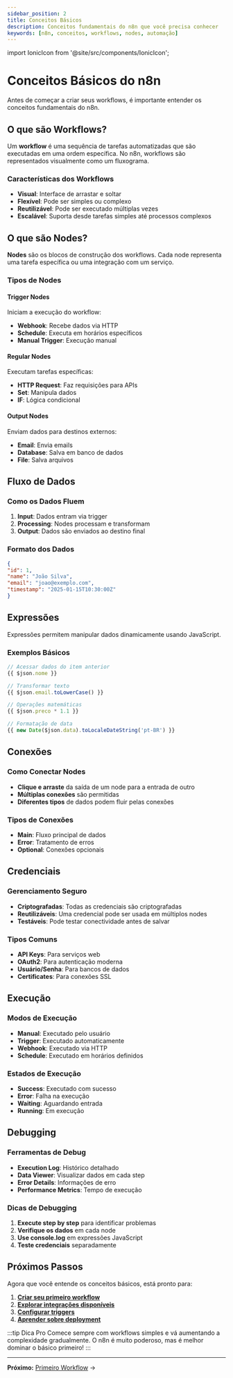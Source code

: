 ```yaml
---
sidebar_position: 2
title: Conceitos Básicos
description: Conceitos fundamentais do n8n que você precisa conhecer
keywords: [n8n, conceitos, workflows, nodes, automação]
---
```

import IonicIcon from '@site/src/components/IonicIcon';

# <IonicIcon name="bulb-outline" size={32} /> Conceitos Básicos do n8n

Antes de começar a criar seus workflows, é importante entender os conceitos fundamentais do n8n.

## <IonicIcon name="git-network-outline" size={24} /> O que são Workflows?

Um **workflow** é uma sequência de tarefas automatizadas que são executadas em uma ordem específica. No n8n, workflows são representados visualmente como um fluxograma.

### <IonicIcon name="star-outline" size={20} /> Características dos Workflows
- <IonicIcon name="eye-outline" size={16} /> **Visual**: Interface de arrastar e soltar
- <IonicIcon name="options-outline" size={16} /> **Flexível**: Pode ser simples ou complexo
- <IonicIcon name="refresh-outline" size={16} /> **Reutilizável**: Pode ser executado múltiplas vezes
- <IonicIcon name="trending-up-outline" size={16} /> **Escalável**: Suporta desde tarefas simples até processos complexos

## <IonicIcon name="shapes-outline" size={24} /> O que são Nodes?

**Nodes** são os blocos de construção dos workflows. Cada node representa uma tarefa específica ou uma integração com um serviço.

### <IonicIcon name="list-outline" size={20} /> Tipos de Nodes

#### <IonicIcon name="play-outline" size={18} /> Trigger Nodes
Iniciam a execução do workflow:
- <IonicIcon name="globe-outline" size={16} /> **Webhook**: Recebe dados via HTTP
- <IonicIcon name="time-outline" size={16} /> **Schedule**: Executa em horários específicos
- <IonicIcon name="hand-left-outline" size={16} /> **Manual Trigger**: Execução manual

#### <IonicIcon name="cog-outline" size={18} /> Regular Nodes
Executam tarefas específicas:
- <IonicIcon name="cloud-outline" size={16} /> **HTTP Request**: Faz requisições para APIs
- <IonicIcon name="create-outline" size={16} /> **Set**: Manipula dados
- <IonicIcon name="git-branch-outline" size={16} /> **IF**: Lógica condicional

#### <IonicIcon name="arrow-forward-outline" size={18} /> Output Nodes
Enviam dados para destinos externos:
- <IonicIcon name="mail-outline" size={16} /> **Email**: Envia emails
- <IonicIcon name="server-outline" size={16} /> **Database**: Salva em banco de dados
- <IonicIcon name="document-outline" size={16} /> **File**: Salva arquivos

## <IonicIcon name="swap-horizontal-outline" size={24} /> Fluxo de Dados

### <IonicIcon name="arrow-forward-circle-outline" size={20} /> Como os Dados Fluem
1. <IonicIcon name="enter-outline" size={16} /> **Input**: Dados entram via trigger
2. <IonicIcon name="construct-outline" size={16} /> **Processing**: Nodes processam e transformam
3. <IonicIcon name="exit-outline" size={16} /> **Output**: Dados são enviados ao destino final

### Formato dos Dados
```json
{
"id": 1,
"name": "João Silva",
"email": "joao@exemplo.com",
"timestamp": "2025-01-15T10:30:00Z"
}
```

## <IonicIcon name="code-slash-outline" size={24} /> Expressões

Expressões permitem manipular dados dinamicamente usando JavaScript.

### <IonicIcon name="code-outline" size={20} /> Exemplos Básicos
```javascript
// Acessar dados do item anterior
{{ $json.nome }}

// Transformar texto
{{ $json.email.toLowerCase() }}

// Operações matemáticas
{{ $json.preco * 1.1 }}

// Formatação de data
{{ new Date($json.data).toLocaleDateString('pt-BR') }}
```

## <IonicIcon name="link-outline" size={24} /> Conexões

### <IonicIcon name="attach-outline" size={20} /> Como Conectar Nodes
- <IonicIcon name="move-outline" size={16} /> **Clique e arraste** da saída de um node para a entrada de outro
- <IonicIcon name="git-network-outline" size={16} /> **Múltiplas conexões** são permitidas
- <IonicIcon name="swap-horizontal-outline" size={16} /> **Diferentes tipos** de dados podem fluir pelas conexões

### <IonicIcon name="list-outline" size={20} /> Tipos de Conexões
- <IonicIcon name="arrow-forward-outline" size={16} /> **Main**: Fluxo principal de dados
- <IonicIcon name="alert-circle-outline" size={16} /> **Error**: Tratamento de erros
- <IonicIcon name="ellipsis-horizontal-outline" size={16} /> **Optional**: Conexões opcionais

## <IonicIcon name="key-outline" size={24} /> Credenciais

### <IonicIcon name="shield-checkmark-outline" size={20} /> Gerenciamento Seguro
- <IonicIcon name="lock-closed-outline" size={16} /> **Criptografadas**: Todas as credenciais são criptografadas
- <IonicIcon name="refresh-outline" size={16} /> **Reutilizáveis**: Uma credencial pode ser usada em múltiplos nodes
- <IonicIcon name="checkmark-circle-outline" size={16} /> **Testáveis**: Pode testar conectividade antes de salvar

### <IonicIcon name="options-outline" size={20} /> Tipos Comuns
- <IonicIcon name="key-outline" size={16} /> **API Keys**: Para serviços web
- <IonicIcon name="shield-outline" size={16} /> **OAuth2**: Para autenticação moderna
- <IonicIcon name="person-outline" size={16} /> **Usuário/Senha**: Para bancos de dados
- <IonicIcon name="document-lock-outline" size={16} /> **Certificates**: Para conexões SSL

## <IonicIcon name="play-circle-outline" size={24} /> Execução

### <IonicIcon name="options-outline" size={20} /> Modos de Execução
- <IonicIcon name="hand-left-outline" size={16} /> **Manual**: Executado pelo usuário
- <IonicIcon name="flash-outline" size={16} /> **Trigger**: Executado automaticamente
- <IonicIcon name="globe-outline" size={16} /> **Webhook**: Executado via HTTP
- <IonicIcon name="time-outline" size={16} /> **Schedule**: Executado em horários definidos

### <IonicIcon name="pulse-outline" size={20} /> Estados de Execução
- <IonicIcon name="checkmark-circle-outline" size={16} /> **Success**: Executado com sucesso
- <IonicIcon name="close-circle-outline" size={16} /> **Error**: Falha na execução
- <IonicIcon name="time-outline" size={16} /> **Waiting**: Aguardando entrada
- <IonicIcon name="play-outline" size={16} /> **Running**: Em execução

## <IonicIcon name="bug-outline" size={24} /> Debugging

### <IonicIcon name="build-outline" size={20} /> Ferramentas de Debug
- <IonicIcon name="list-outline" size={16} /> **Execution Log**: Histórico detalhado
- <IonicIcon name="eye-outline" size={16} /> **Data Viewer**: Visualizar dados em cada step
- <IonicIcon name="alert-circle-outline" size={16} /> **Error Details**: Informações de erro
- <IonicIcon name="speedometer-outline" size={16} /> **Performance Metrics**: Tempo de execução

### <IonicIcon name="bulb-outline" size={20} /> Dicas de Debugging
1. <IonicIcon name="footsteps-outline" size={16} /> **Execute step by step** para identificar problemas
2. <IonicIcon name="search-outline" size={16} /> **Verifique os dados** em cada node
3. <IonicIcon name="terminal-outline" size={16} /> **Use console.log** em expressões JavaScript
4. <IonicIcon name="shield-checkmark-outline" size={16} /> **Teste credenciais** separadamente

## <IonicIcon name="arrow-forward-circle-outline" size={24} /> Próximos Passos

Agora que você entende os conceitos básicos, está pronto para:

1. <IonicIcon name="create-outline" size={16} /> **[Criar seu primeiro workflow](./primeiro-workflow)**
2. <IonicIcon name="extension-puzzle-outline" size={16} /> **[Explorar integrações disponíveis](../integracoes/index)**
3. <IonicIcon name="flash-outline" size={16} /> **[Configurar triggers](../integracoes/trigger-nodes/time-based/manual-trigger)**
4. <IonicIcon name="rocket-outline" size={16} /> **[Aprender sobre deployment](../hosting-n8n/instalacao)**

:::tip Dica Pro
Comece sempre com workflows simples e vá aumentando a complexidade gradualmente. O n8n é muito poderoso, mas é melhor dominar o básico primeiro!
:::

---

**Próximo:** [Primeiro Workflow](./primeiro-workflow) → 